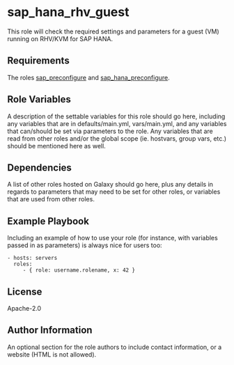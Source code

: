 sap_hana_rhv_guest
==================

This role will check the required settings and parameters for a guest (VM) running on RHV/KVM for SAP HANA. 

Requirements
------------

The roles [sap_preconfigure](https://github.com/sap-linuxlab/community.sap_install/tree/main/roles/sap_preconfigure) and [sap_hana_preconfigure](https://github.com/sap-linuxlab/community.sap_install/tree/main/roles/sap_hana_preconfigure).

Role Variables
--------------

A description of the settable variables for this role should go here, including any variables that are in defaults/main.yml, vars/main.yml, and any variables that can/should be set via parameters to the role. Any variables that are read from other roles and/or the global scope (ie. hostvars, group vars, etc.) should be mentioned here as well.

Dependencies
------------

A list of other roles hosted on Galaxy should go here, plus any details in regards to parameters that may need to be set for other roles, or variables that are used from other roles.

Example Playbook
----------------

Including an example of how to use your role (for instance, with variables passed in as parameters) is always nice for users too:

    - hosts: servers
      roles:
         - { role: username.rolename, x: 42 }

License
-------

Apache-2.0

Author Information
------------------

An optional section for the role authors to include contact information, or a website (HTML is not allowed).
